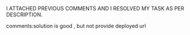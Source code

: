 I ATTACHED PREVIOUS COMMENTS AND I RESOLVED MY TASK AS PER DESCRIPTION. 

comments:solution is good , but not provide deployed url


